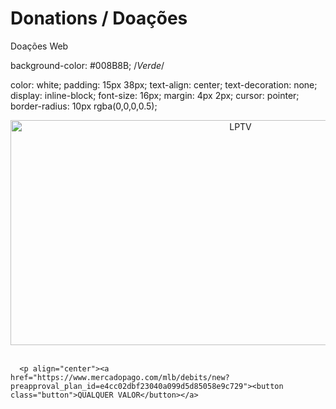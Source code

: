 # Donations / Doações
Doações Web


<!DOCTYPE html>
<html lang="en,es,pt-br">
   

    

background-color: #008B8B; /*Verde*/

color: white;
padding: 15px 38px;
text-align: center;
text-decoration: none;
display: inline-block;
font-size: 16px;
margin: 4px 2px;
cursor: pointer;
border-radius: 10px rgba(0,0,0,0.5);
 



<p align="center"><img src="https://raw.githubusercontent.com/GamerCleanVic/donations/gh-pages/LPTV.jpeg" alt="LPTV" height="360" width="720"/><br /><br />
      
      <p align="center"><a href="https://www.mercadopago.com/mlb/debits/new?preapproval_plan_id=e4cc02dbf23040a099d5d85058e9c729"><button class="button">QUALQUER VALOR</button></a>

      

</html>


 








